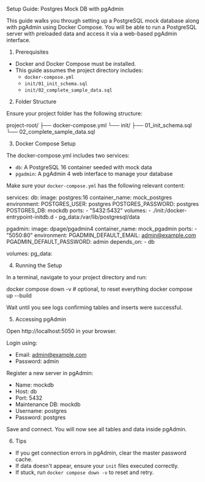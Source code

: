 Setup Guide: Postgres Mock DB with pgAdmin

This guide walks you through setting up a PostgreSQL mock database along with pgAdmin using Docker Compose. 
You will be able to run a PostgreSQL server with preloaded data and access it via a web-based pgAdmin interface.

1. Prerequisites

- Docker and Docker Compose must be installed.
- This guide assumes the project directory includes:
  - `docker-compose.yml`
  - `init/01_init_schema.sql`
  - `init/02_complete_sample_data.sql`

2. Folder Structure

Ensure your project folder has the following structure:

project-root/
├── docker-compose.yml
└── init/
    ├── 01_init_schema.sql
    └── 02_complete_sample_data.sql

3. Docker Compose Setup

The docker-compose.yml includes two services:
- `db`: A PostgreSQL 16 container seeded with mock data
- `pgadmin`: A pgAdmin 4 web interface to manage your database

Make sure your `docker-compose.yml` has the following relevant content:


services:
  db:
    image: postgres:16
    container_name: mock_postgres
    environment:
      POSTGRES_USER: postgres
      POSTGRES_PASSWORD: postgres
      POSTGRES_DB: mockdb
    ports:
      - "5432:5432"
    volumes:
      - ./init:/docker-entrypoint-initdb.d
      - pg_data:/var/lib/postgresql/data

  pgadmin:
    image: dpage/pgadmin4
    container_name: mock_pgadmin
    ports:
      - "5050:80"
    environment:
      PGADMIN_DEFAULT_EMAIL: admin@example.com
      PGADMIN_DEFAULT_PASSWORD: admin
    depends_on:
      - db

volumes:
  pg_data:

4. Running the Setup

In a terminal, navigate to your project directory and run:

docker compose down -v  # optional, to reset everything
docker compose up --build

Wait until you see logs confirming tables and inserts were successful.

5. Accessing pgAdmin

Open http://localhost:5050 in your browser.

Login using:
- Email: admin@example.com
- Password: admin

Register a new server in pgAdmin:
- Name: mockdb
- Host: db
- Port: 5432
- Maintenance DB: mockdb
- Username: postgres
- Password: postgres

Save and connect. You will now see all tables and data inside pgAdmin.

6. Tips

- If you get connection errors in pgAdmin, clear the master password cache.
- If data doesn't appear, ensure your `init` files executed correctly.
- If stuck, run `docker compose down -v` to reset and retry.
